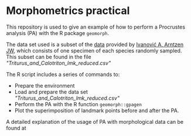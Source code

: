 # Morphometrics practical
This repository is used to give an example of how to perform a Procrustes analysis (PA) with the R package `geomorph`.

The data set used is a subset of the [data](http://datadryad.org/resource/doi:10.5061/dryad.nr210) provided by [Ivanović A, Arntzen JW](https://academic.oup.com/biolinnean/article-lookup/doi/10.1111/bij.12314), which consists of one specimen of each species randomly sampled. This subset can be found in the file *"Triturus_and_Calotriton_lmk_reduced.csv"*

The R script includes a series of commands to:
* Prepare the environment
* Load and prepare the data set *"Triturus_and_Calotriton_lmk_reduced.csv"*
* Perform the PA with the R function `geomorph::gpagen`
* Plot the superimposition of landmark points before and after the PA.

A detailed explanation of the usage of PA with morphological data can be found at 
